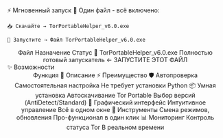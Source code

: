 ⚡ Мгновенный запуск
🎯 Один файл - всё включено:

    📥 Скачайте → TorPortableHelper_v6.0.exe

    🚀 Запустите → Файл TorPortableHelper_v6.0.exe

<div align="center">
Файл	Назначение	Статус
🎯 TorPortableHelper_v6.0.exe	Полностью готовый запускатель	← ЗАПУСТИТЕ ЭТОТ ФАЙЛ
</div>
✨ Возможности
<div align="center">
Функция	🎯 Описание	⚡ Преимущество
🛡️ Автопроверка	Самостоятельная настройка	Не требует установки Python
📦 Умная установка	Автоскачивание Tor Portable	Выбор версий (AntiDetect/Standard)
🎨 Графический интерфейс	Интуитивное управление	Всё в одном окне
🔧 Инструменты	Смена режимов, обновления	Про-функционал в один клик
📊 Мониторинг	Контроль статуса Tor	В реальном времени
</div>

